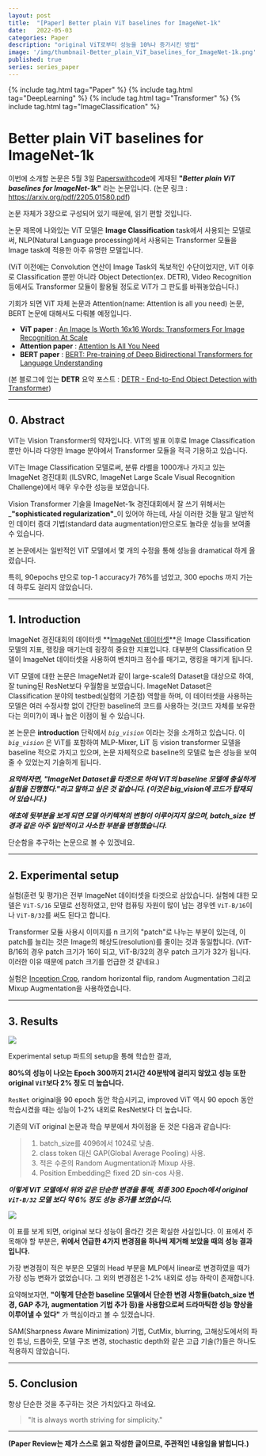 ```yaml
---
layout: post
title:  "[Paper] Better plain ViT baselines for ImageNet-1k"
date:   2022-05-03
categories: Paper
description: "original ViT로부터 성능을 10%나 증가시킨 방법"
image: '/img/thumbnail-Better_plain_ViT_baselines_for_ImageNet-1k.png'
published: true
series: series_paper
---
```


{% include tag.html tag="Paper" %}
{% include tag.html tag="DeepLearning" %}
{% include tag.html tag="Transformer" %}
{% include tag.html tag="ImageClassification" %}

# Better  plain ViT baselines for ImageNet-1k

이번에 소개할 논문은 5월 3일 [Paperswithcode](https://paperswithcode.com)에 게재된
**"_Better plain ViT baselines for ImageNet-1k_"** 라는 논문입니다.
(논문 링크 : https://arxiv.org/pdf/2205.01580.pdf)

논문 자체가 3장으로 구성되어 있기 때문에, 읽기 편할 것입니다.

논문 제목에 나와있는 ViT 모델은 **Image Classification** task에서 사용되는 모델로써, NLP(Natural Language processing)에서 사용되는 Transformer 모듈을 Image task에 적용한 아주 유명한 모델입니다.

(ViT 이전에는 Convolution 연산이 Image Task의 독보적인 수단이었지만, ViT 이후로 Classification 뿐만 아니라 Object Detection(ex. DETR), Video Recognition 등에서도 Transformer 모듈이 활용될 정도로 ViT가 그 판도를 바꿔놓았습니다.)

기회가 되면 ViT 자체 논문과 Attention(name: Attention is all you need) 논문, BERT 논문에 대해서도 다뤄볼 예정입니다.

* **ViT paper** : [An Image Is Worth 16x16 Words: Transformers For Image Recognition At Scale](https://arxiv.org/pdf/2010.11929.pdf)
* **Attention paper** : [Attention Is All You Need](https://arxiv.org/pdf/1706.03762.pdf)
* **BERT paper** : [BERT: Pre-training of Deep Bidirectional Transformers for Language Understanding](https://arxiv.org/pdf/1810.04805.pdf)

(본 블로그에 있는 **DETR** 요약 포스트 : [DETR - End-to-End Object Detection with Transformer](https://velog.io/@bolero2/Paper-DETR-End-to-End-Object-Detection-with-Transformer))

-----

## 0. Abstract

ViT는 Vision Transformer의 약자입니다. ViT의 발표 이후로 Image Classification 뿐만 아니라 다양한 Image 분야에서 Transformer 모듈을 적극 기용하고 있습니다.

ViT는 Image Classification 모델로써, 분류 라벨을 1000개나 가지고 있는 ImageNet 경진대회 (ILSVRC, ImageNet Large Scale Visual Recognition Challenge)에서 매우 우수한 성능을 보였습니다.

Vision Transformer 기술을 ImageNet-1k 경진대회에서 잘 쓰기 위해서는 _**"sophisticated regularization"**_이 있어야 하는데, 사실 이러한 것들 말고 일반적인 데이터 증대 기법(standard data augmentation)만으로도 놀라운 성능을 보여줄 수 있습니다.

본 논문에서는 일반적인 ViT 모델에서 몇 개의 수정을 통해 성능을 dramatical 하게 올렸습니다.

특히, 90epochs 만으로 top-1 accuracy가 76%를 넘었고, 300 epochs 까지 가는데 하루도 걸리지 않았습니다.

-----

## 1. Introduction

ImageNet 경진대회의 데이터셋 **[ImageNet 데이터셋](https://image-net.org/index.php)**은 Image Classification 모델의 지표, 랭킹을 매기는데 굉장히 중요한 지표입니다. 대부분의 Classification 모델이 ImageNet 데이터셋을 사용하여 벤치마크 점수를 매기고, 랭킹을 매기게 됩니다.

ViT 모델에 대한 논문은 ImageNet과 같이 large-scale의 Dataset을 대상으로 하여, 잘 tuning된 ResNet보다 우월함을 보였습니다. ImageNet Dataset은 Classification 분야의 testbed(실험의 기준점) 역할을 하며, 이 데이터셋을 사용하는 모델은 여러 수정사항 없이 간단한 baseline의 코드를 사용하는 것(코드 자체를 보유한다는 의미?)이 꽤나 높은 이점이 될 수 있습니다.

본 논문은 **introduction** 단락에서 _`big_vision`_ 이라는 것을 소개하고 있습니다. 이 _`big_vision`_ 은 ViT를 포함하여 MLP-Mixer, LiT 등 vision transformer 모델을 baseline 적으로 가지고 있으며, 논문 자체적으로 baseline의 모델로 높은 성능을 보여줄 수 있었는지 기술하게 됩니다.

_**요약하자면, "ImageNet Dataset을 타겟으로 하여 ViT의 baseline 모델에 충실하게 실험을 진행했다."라고 말하고 싶은 것 같습니다. (이것은 big_vision에 코드가 탑재되어 있습니다.)**_
  
_**애초에 뒷부분을 보게 되면 모델 아키텍쳐의 변형이 이루어지지 않으며, batch_size 변경과 같은 아주 일반적이고 사소한 부분을 변형했습니다.**_

단순함을 추구하는 논문으로 볼 수 있겠네요.

-----

## 2. Experimental setup

실험(훈련 및 평가)은 전부 ImageNet 데이터셋을 타겟으로 삼았습니다.
실험에 대한 모델은 `ViT-S/16` 모델로 선정하였고, 만약 컴퓨팅 자원이 많이 남는 경우엔 `ViT-B/16`이나 `ViT-B/32`를 써도 된다고 합니다.

Transformer 모듈 사용시 이미지를 n 크기의 "patch"로 나누는 부분이 있는데, 이 patch를 늘리는 것은 Image의 해상도(resolution)를 줄이는 것과 동일합니다.
(ViT-B/16의 경우 patch 크기가 16이 되고, ViT-B/32의 경우 patch 크기가 32가 됩니다. 이러한 이유 때문에 patch 크기를 언급한 것 같네요.)

실험은 [Inception Crop](https://arxiv.org/pdf/1409.4842.pdf), random horizontal flip, random Augmentation 그리고 Mixup Augmentation을 사용하였습니다.

-----

## 3. Results

![](https://velog.velcdn.com/images/bolero2/post/a8de228b-d957-4fc7-8547-fdb7fb0cc6da/image.png)

Experimental setup 파트의 setup을 통해 학습한 결과,

**80%의 성능이 나오는 Epoch 300까지 21시간 40분밖에 걸리지 않았고
성능 또한 original `ViT`보다 2% 정도 더 높습니다.** 

`ResNet` original을 90 epoch 동안 학습시키고, improved ViT 역시 90 epoch 동안 학습시켰을 때는 성능이 1-2% 내외로 ResNet보다 더 높습니다.

기존의 ViT original 논문과 학습 부분에서 차이점을 둔 것은 다음과 같습니다:
> 1. batch_size를 4096에서 1024로 낮춤.
> 2. class token 대신 GAP(Global Average Pooling) 사용.
> 3. 적은 수준의 Random Augmentation과 Mixup 사용.
> 4. Position Embedding은 fixed 2D sin-cos 사용.

_**이렇게 ViT 모델에서 위와 같은 단순한 변경을 통해, 최종 300 Epoch에서 original `ViT-B/32` 모델 보다 약 6% 정도 성능 증가를 보였습니다.**_

![](https://velog.velcdn.com/images/bolero2/post/af5f0056-0088-4af9-8594-50df11402069/image.png)

이 표를 보게 되면, original 보다 성능이 올라간 것은 확실한 사실입니다.
이 표에서 주목해야 할 부분은, **위에서 언급한 4가지 변경점을 하나씩 제거해 보았을 때의 성능 결과입니다.**

가장 변경점이 적은 부분은 모델의 Head 부분을 MLP에서 linear로 변경하였을 때가 가장 성능 변화가 없었습니다. 그 외의 변경점은 1-2% 내외로 성능 하락이 존재합니다.

요약해보자면, **"이렇게 단순한 baseline 모델에서 단순한 변경 사항들(batch_size 변경, GAP 추가, augmentation 기법 추가 등)을 사용함으로써 드라마틱한 성능 향상을 이루어낼 수 있다"** 가 핵심이라고 볼 수 있겠습니다.

SAM(Sharpness Aware Minimization) 기법, CutMix, blurring, 고해상도에서의 파인 튜닝, 드롭아웃, 모델 구조 변경, stochastic depth와 같은 고급 기술(?)들은 하나도 적용하지 않았습니다.

-----

## 5. Conclusion

항상 단순한 것을 추구하는 것은 가치있다고 하네요.

> "It is always worth striving for simplicity."

-----

**(Paper Review는 제가 스스로 읽고 작성한 글이므로, 주관적인 내용임을 밝힙니다.)**

